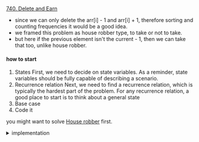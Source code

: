 [740. Delete and Earn](https://leetcode.com/problems/delete-and-earn/)

- since we can only delete the arr[i] - 1 and arr[i] + 1, therefore sorting and counting frequencies it would be a good idea.
- we framed this problem as house robber type, to take or not to take.
- but here if the previous element isn't the current - 1, then we can take that too, unlike house robber.

#### how to start

1. States
   First, we need to decide on state variables. As a reminder, state variables should be fully capable of describing a scenario.
2. Recurrence relation
   Next, we need to find a recurrence relation, which is typically the hardest part of the problem. For any recurrence relation, a good place to start is to think about a general state
3. Base case
4. Code it

you might want to solve [House robber](/LeetCode/dp/house_robber.md) first.

<details>
<summary> implementation </summary>

```cpp
class Solution {
    public:
    int deleteAndEarn(vector<int>& nums) {
        using ll = long long int;

        map<ll, ll> mp;
        for (const auto& i: nums) mp[i] ++;

        sort(nums.begin(), nums.end());
        nums.resize(unique(nums.begin(), nums.end()) - nums.begin());

        ll n = nums.size();

        vector<ll> dp(n + 1, 0);

        dp[0] = nums[0] * mp[nums[0]];
        if (n == 1)  return dp[0];

        if (nums[1] == nums[0] + 1)
            dp[1] = max(dp[0], mp[nums[1]] * nums[1]);
        else
            dp[1] =(dp[0] + mp[nums[1]] * nums[1]);

        for (int i = 2; i < n; i++)  {
            if (nums[i] == nums[i - 1] + 1)
                dp[i] = max(dp[i - 2] + nums[i] * mp[nums[i]], dp[i - 1]);
            else
                dp[i] = max(dp[i - 2], dp[i - 1]) + nums[i] * mp[nums[i]];
        }

        return dp[n - 1];
    }
};
```

</details>
